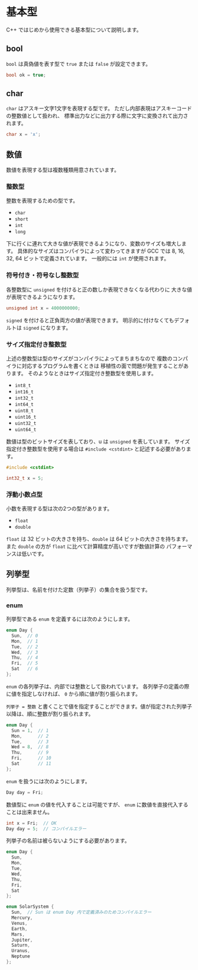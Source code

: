 # 基本型

C++ ではじめから使用できる基本型について説明します。

## bool

`bool` は真偽値を表す型で `true` または `false` が設定できます。

```cpp
bool ok = true;
```

## char

`char` はアスキー文字1文字を表現する型です。
ただし内部表現はアスキーコードの整数値として扱われ、
標準出力などに出力する際に文字に変換されて出力されます。

```cpp
char x = 'x';
```

## 数値

数値を表現する型は複数種類用意されています。

### 整数型

整数を表現するための型です。

* `char`
* `short`
* `int`
* `long`

下に行くに連れて大きな値が表現できるようになり、変数のサイズも増大します。
具体的なサイズはコンパイラによって変わってきますが
GCC では 8, 16, 32, 64 ビットで定義されています。
一般的には `int` が使用されます。

### 符号付き・符号なし整数型

各整数型に `unsigned` を付けると正の数しか表現できなくなる代わりに
大きな値が表現できるようになります。

```cpp
unsigned int x = 4000000000;
```

`signed` を付けると正負両方の値が表現できます。
明示的に付けなくてもデフォルトは `signed` になります。

### サイズ指定付き整数型

上述の整数型は型のサイズがコンパイラによってまちまちなので
複数のコンパイラに対応するプログラムを書くときは
移植性の面で問題が発生することがあります。
そのようなときはサイズ指定付き整数型を使用します。

* `int8_t`
* `int16_t`
* `int32_t`
* `int64_t`
* `uint8_t`
* `uint16_t`
* `uint32_t`
* `uint64_t`

数値は型のビットサイズを表しており、u は `unsigned` を表しています。
サイズ指定付き整数型を使用する場合は `#include <cstdint>` と記述する必要があります。

```cpp
#include <cstdint>

int32_t x = 5;
```

### 浮動小数点型

小数を表現する型は次の2つの型があります。

* `float`
* `double`

`float` は 32 ビットの大きさを持ち、`double` は 64 ビットの大きさを持ちます。
また `double` の方が `float` に比べて計算精度が高いですが数値計算の
パフォーマンスは低いです。

## 列挙型

列挙型は、名前を付けた定数（列挙子）の集合を扱う型です。

### enum

列挙型である `enum` を定義するには次のようにします。

```cpp
enum Day {
  Sun,  // 0
  Mon,  // 1
  Tue,  // 2
  Wed,  // 3
  Thu,  // 4
  Fri,  // 5
  Sat   // 6
};
```

`enum` の各列挙子は、内部では整数として扱われています。
各列挙子の定義の際に値を指定しなければ、 `0` から順に値が割り振られます。

`列挙子 = 整数` と書くことで値を指定することができます。値が指定された列挙子以降は、順に整数が割り振られます。

```cpp
enum Day {
  Sun = 1,  // 1
  Mon,      // 2
  Tue,      // 3
  Wed = 8,  // 8
  Thu,      // 9
  Fri,      // 10
  Sat       // 11
};
```

`enum` を扱うには次のようにします。

```cpp
Day day = Fri;
```

数値型に `enum` の値を代入することは可能ですが、 `enum` に数値を直接代入することは出来ません。

```cpp
int x = Fri;  // OK
Day day = 5;  // コンパイルエラー
```

列挙子の名前は被らないようにする必要があります。

```cpp
enum Day {
  Sun,
  Mon,
  Tue,
  Wed,
  Thu,
  Fri,
  Sat
};

enum SolarSystem {
  Sun,  // Sun は enum Day 内で定義済みのためコンパイルエラー
  Mercury,
  Venus,
  Earth,
  Mars,
  Jupiter,
  Saturn,
  Uranus,
  Neptune
};
```
